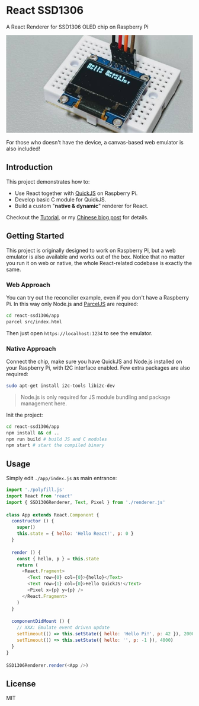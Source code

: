 # React SSD1306
A React Renderer for SSD1306 OLED chip on Raspberry Pi

![](./docs/demo.jpg)

For those who doesn't have the device, a canvas-based web emulator is also included!

## Introduction
This project demonstrates how to:

* Use React together with [QuickJS](https://bellard.org/quickjs/) on Raspberry Pi.
* Develop basic C module for QuickJS.
* Build a custom "**native & dynamic**" renderer for React.

Checkout the [Tutorial](./docs/tutorial.md), or my [Chinese blog post](https://ewind.us/2019/react-ssd1306) for details. 

## Getting Started
This project is originally designed to work on Raspberry Pi, but a web emulator is also available and works out of the box. Notice that no matter you run it on web or native, the whole React-related codebase is exactly the same.

### Web Approach
You can try out the reconciler example, even if you don't have a Raspberry Pi. In this way only Node.js and [ParcelJS](https://parceljs.org/) are required:

``` bash
cd react-ssd1306/app
parcel src/index.html
```

Then just open `https://localhost:1234` to see the emulator.

### Native Approach
Connect the chip, make sure you have QuickJS and Node.js installed on your Raspberry Pi, with I2C interface enabled. Few extra packages are also required:

``` bash
sudo apt-get install i2c-tools libi2c-dev
```

> Node.js is only required for JS module bundling and package management here.

Init the project:

``` bash
cd react-ssd1306/app
npm install && cd ..
npm run build # build JS and C modules
npm start # start the compiled binary
```

## Usage
Simply edit `./app/index.js` as main entrance:

``` js
import './polyfill.js'
import React from 'react'
import { SSD1306Renderer, Text, Pixel } from './renderer.js'

class App extends React.Component {
  constructor () {
    super()
    this.state = { hello: 'Hello React!', p: 0 }
  }

  render () {
    const { hello, p } = this.state
    return (
      <React.Fragment>
        <Text row={0} col={0}>{hello}</Text>
        <Text row={1} col={0}>Hello QuickJS!</Text>
        <Pixel x={p} y={p} />
      </React.Fragment>
    )
  }

  componentDidMount () {
    // XXX: Emulate event driven update
    setTimeout(() => this.setState({ hello: 'Hello Pi!', p: 42 }), 2000)
    setTimeout(() => this.setState({ hello: '', p: -1 }), 4000)
  }
}

SSD1306Renderer.render(<App />)
```

## License
MIT

